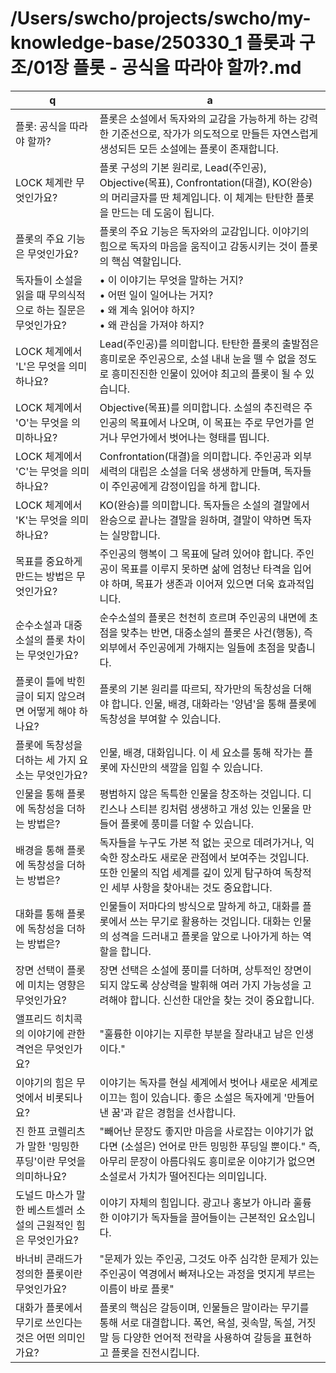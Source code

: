 # /Users/swcho/projects/swcho/my-knowledge-base/250330_1 플롯과 구조/01장 플롯 - 공식을 따라야 할까?.md

 q  | a
--- | ---
플롯: 공식을 따라야 할까?	| 플롯은 소설에서 독자와의 교감을 가능하게 하는 강력한 기준선으로, 작가가 의도적으로 만들든 자연스럽게 생성되든 모든 소설에는 플롯이 존재합니다.
LOCK 체계란 무엇인가요?	| 플롯 구성의 기본 원리로, Lead(주인공), Objective(목표), Confrontation(대결), KO(완승)의 머리글자를 딴 체계입니다. 이 체계는 탄탄한 플롯을 만드는 데 도움이 됩니다.
플롯의 주요 기능은 무엇인가요?	| 플롯의 주요 기능은 독자와의 교감입니다. 이야기의 힘으로 독자의 마음을 움직이고 감동시키는 것이 플롯의 핵심 역할입니다.
독자들이 소설을 읽을 때 무의식적으로 하는 질문은 무엇인가요?	| • 이 이야기는 무엇을 말하는 거지?<br/>• 어떤 일이 일어나는 거지?<br/>• 왜 계속 읽어야 하지?<br/>• 왜 관심을 가져야 하지?
LOCK 체계에서 'L'은 무엇을 의미하나요?	| Lead(주인공)를 의미합니다. 탄탄한 플롯의 출발점은 흥미로운 주인공으로, 소설 내내 눈을 뗄 수 없을 정도로 흥미진진한 인물이 있어야 최고의 플롯이 될 수 있습니다.
LOCK 체계에서 'O'는 무엇을 의미하나요?	| Objective(목표)를 의미합니다. 소설의 추진력은 주인공의 목표에서 나오며, 이 목표는 주로 무언가를 얻거나 무언가에서 벗어나는 형태를 띱니다.
LOCK 체계에서 'C'는 무엇을 의미하나요?	| Confrontation(대결)을 의미합니다. 주인공과 외부 세력의 대립은 소설을 더욱 생생하게 만들며, 독자들이 주인공에게 감정이입을 하게 합니다.
LOCK 체계에서 'K'는 무엇을 의미하나요?	| KO(완승)를 의미합니다. 독자들은 소설의 결말에서 완승으로 끝나는 결말을 원하며, 결말이 약하면 독자는 실망합니다.
목표를 중요하게 만드는 방법은 무엇인가요?	| 주인공의 행복이 그 목표에 달려 있어야 합니다. 주인공이 목표를 이루지 못하면 삶에 엄청난 타격을 입어야 하며, 목표가 생존과 이어져 있으면 더욱 효과적입니다.
순수소설과 대중소설의 플롯 차이는 무엇인가요?	| 순수소설의 플롯은 천천히 흐르며 주인공의 내면에 초점을 맞추는 반면, 대중소설의 플롯은 사건(행동), 즉 외부에서 주인공에게 가해지는 일들에 초점을 맞춥니다.
플롯이 틀에 박힌 글이 되지 않으려면 어떻게 해야 하나요?	| 플롯의 기본 원리를 따르되, 작가만의 독창성을 더해야 합니다. 인물, 배경, 대화라는 '양념'을 통해 플롯에 독창성을 부여할 수 있습니다.
플롯에 독창성을 더하는 세 가지 요소는 무엇인가요?	| 인물, 배경, 대화입니다. 이 세 요소를 통해 작가는 플롯에 자신만의 색깔을 입힐 수 있습니다.
인물을 통해 플롯에 독창성을 더하는 방법은?	| 평범하지 않은 독특한 인물을 창조하는 것입니다. 디킨스나 스티븐 킹처럼 생생하고 개성 있는 인물을 만들어 플롯에 풍미를 더할 수 있습니다.
배경을 통해 플롯에 독창성을 더하는 방법은?	| 독자들을 누구도 가본 적 없는 곳으로 데려가거나, 익숙한 장소라도 새로운 관점에서 보여주는 것입니다. 또한 인물의 직업 세계를 깊이 있게 탐구하여 독창적인 세부 사항을 찾아내는 것도 중요합니다.
대화를 통해 플롯에 독창성을 더하는 방법은?	| 인물들이 저마다의 방식으로 말하게 하고, 대화를 플롯에서 쓰는 무기로 활용하는 것입니다. 대화는 인물의 성격을 드러내고 플롯을 앞으로 나아가게 하는 역할을 합니다.
장면 선택이 플롯에 미치는 영향은 무엇인가요?	| 장면 선택은 소설에 풍미를 더하며, 상투적인 장면이 되지 않도록 상상력을 발휘해 여러 가지 가능성을 고려해야 합니다. 신선한 대안을 찾는 것이 중요합니다.
앨프리드 히치콕의 이야기에 관한 격언은 무엇인가요?	| "훌륭한 이야기는 지루한 부분을 잘라내고 남은 인생이다."
이야기의 힘은 무엇에서 비롯되나요?	| 이야기는 독자를 현실 세계에서 벗어나 새로운 세계로 이끄는 힘이 있습니다. 좋은 소설은 독자에게 '만들어낸 꿈'과 같은 경험을 선사합니다.
진 한프 코렐리츠가 말한 '밍밍한 푸딩'이란 무엇을 의미하나요?	| "빼어난 문장도 좋지만 마음을 사로잡는 이야기가 없다면 (소설은) 언어로 만든 밍밍한 푸딩일 뿐이다." 즉, 아무리 문장이 아름다워도 흥미로운 이야기가 없으면 소설로서 가치가 떨어진다는 의미입니다.
도널드 마스가 말한 베스트셀러 소설의 근원적인 힘은 무엇인가요?	| 이야기 자체의 힘입니다. 광고나 홍보가 아니라 훌륭한 이야기가 독자들을 끌어들이는 근본적인 요소입니다.
바너비 콘래드가 정의한 플롯이란 무엇인가요?	| "문제가 있는 주인공, 그것도 아주 심각한 문제가 있는 주인공이 역경에서 빠져나오는 과정을 멋지게 부르는 이름이 바로 플롯"
대화가 플롯에서 무기로 쓰인다는 것은 어떤 의미인가요?	| 플롯의 핵심은 갈등이며, 인물들은 말이라는 무기를 통해 서로 대결합니다. 폭언, 욕설, 귓속말, 독설, 거짓말 등 다양한 언어적 전략을 사용하여 갈등을 표현하고 플롯을 진전시킵니다.
